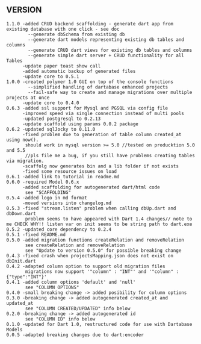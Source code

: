 VERSION
-------
    1.1.0 -added CRUD backend scaffolding - generate dart app from existing database with one click - see doc 
            --generate dbSchema from existing db
            --generate dart models representing existing db tables and columns
            --generate CRUD dart views for existing db tables and columns
            --generate simple dart server + CRUD functionality for all Tables  
          -update paper toast show call
          -added automatic backup of generated files
          -update core to 0.5.1
    1.0.0 -created polymer 1.0 GUI on top of the console functions
            --simplified handling of dartabase enhanced projects
            --fail-safe way to create and manage migrations over multiple projects at once 
          -update core to 0.4.0
    0.6.3 -added ssl support for Mysql and PGSQL via config file
          -improved speed via single connection instead of multi pools
          -updated postgresql to 0.2.13 
          -update scaffold using params 0.0.2 package
    0.6.2 -updated sqlJocky to 0.11.0
          -fixed problem due to generation of table column created_at using now().
           should work in mysql version >= 5.0 //tested on producktion 5.0 and 5.5
           //pls file me a bug, if you still have problems creating tables via migration.
          -scaffolg now generates bin and a lib folder if not exists
          -fixed some resource issues on load  
    0.6.1 -added link to tutorial in readme.md  
    0.6.0 -required Model 0.6.x
          -added scaffolding for autogenerated dart/html code
           see "SCAFFOLDING"  
    0.5.4 -added logo in md format
          -moved versions into changelog.md
    0.5.3 -fixed "stream.listen" problem when calling dbUp.dart and dbDown.dart
           problem seems to have appeared with Dart 1.4 changes// note to me CHECK WHY!! listen var on init seems to be string path to dart.exe
    0.5.2 -updated core dependency to 0.2.4
    0.5.1 -fixed README.md
    0.5.0 -added migration functions createRelation and removeRelation
           see createRelation and removeRelation
           see "Update to version 0.5.0" for possible breaking change 
    0.4.3 -fixed crash when projectsMapping.json does not exist on dbInit.dart
    0.4.2 -adapted column option to support old migration files
           migrations now support '"column" : "INT"' and '"column" : {"type":"INT"}'
    0.4.1 -added column options 'default' and 'null'
           see "COLUMN OPTIONS"
    0.4.0 -small breaking change -> added posibility for column options
    0.3.0 -breaking change -> added autogenerated created_at and updated_at 
           see "COLUMN CREATED/UPDATED" info below
    0.2.0 -breaking change -> added autogenerated id 
           see "COLUMN ID" info below 
    0.1.0 -updated for Dart 1.0, restructured code for use with Dartabase Models
    0.0.5 -adapted breaking changes due to dart:encoder
    